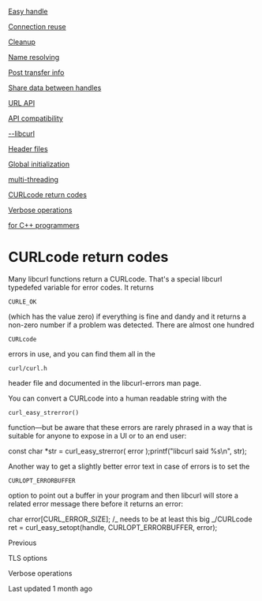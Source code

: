 <a href="easyhandle.html" class="navButton-94f2579c--pageItemWithChildrenNested-2c5d8183--navButtonClickable-161b88ca">

<span class="text-4505230f--UIH300-2063425d--textContentFamily-49a318e1--navButtonLabel-14a4968f">Easy handle</span>

</a>

<a href="connectionreuse.html" class="navButton-94f2579c--pageItemWithChildrenNested-2c5d8183--navButtonClickable-161b88ca">

<span class="text-4505230f--UIH300-2063425d--textContentFamily-49a318e1--navButtonLabel-14a4968f">Connection reuse</span>

</a>

<a href="cleanup.html" class="navButton-94f2579c--pageItemWithChildrenNested-2c5d8183--navButtonClickable-161b88ca">

<span class="text-4505230f--UIH300-2063425d--textContentFamily-49a318e1--navButtonLabel-14a4968f">Cleanup</span>

</a>

<a href="names.html" class="navButton-94f2579c--pageItemWithChildrenNested-2c5d8183--navButtonClickable-161b88ca">

<span class="text-4505230f--UIH300-2063425d--textContentFamily-49a318e1--navButtonLabel-14a4968f">Name resolving</span>

</a>

<a href="getinfo.html" class="navButton-94f2579c--pageItemWithChildrenNested-2c5d8183--navButtonClickable-161b88ca">

<span class="text-4505230f--UIH300-2063425d--textContentFamily-49a318e1--navButtonLabel-14a4968f">Post transfer info</span>

</a>

<a href="sharing.html" class="navButton-94f2579c--pageItemWithChildrenNested-2c5d8183--navButtonClickable-161b88ca">

<span class="text-4505230f--UIH300-2063425d--textContentFamily-49a318e1--navButtonLabel-14a4968f">Share data between handles</span>

</a>

<a href="url.html" class="navButton-94f2579c--pageItemWithChildrenNested-2c5d8183--navButtonClickable-161b88ca">

<span class="text-4505230f--UIH300-2063425d--textContentFamily-49a318e1--navButtonLabel-14a4968f">URL API</span>

</a>

<a href="api.html" class="navButton-94f2579c--pageItemWithChildrenNested-2c5d8183--navButtonClickable-161b88ca">

<span class="text-4505230f--UIH300-2063425d--textContentFamily-49a318e1--navButtonLabel-14a4968f">API compatibility</span>

</a>

<a href="libcurl.html" class="navButton-94f2579c--pageItemWithChildrenNested-2c5d8183--navButtonClickable-161b88ca">

<span class="text-4505230f--UIH300-2063425d--textContentFamily-49a318e1--navButtonLabel-14a4968f">--libcurl</span>

</a>

<a href="headers.html" class="navButton-94f2579c--pageItemWithChildrenNested-2c5d8183--navButtonClickable-161b88ca">

<span class="text-4505230f--UIH300-2063425d--textContentFamily-49a318e1--navButtonLabel-14a4968f">Header files</span>

</a>

<a href="globalinit.html" class="navButton-94f2579c--pageItemWithChildrenNested-2c5d8183--navButtonClickable-161b88ca">

<span class="text-4505230f--UIH300-2063425d--textContentFamily-49a318e1--navButtonLabel-14a4968f">Global initialization</span>

</a>

<a href="threading.html" class="navButton-94f2579c--pageItemWithChildrenNested-2c5d8183--navButtonClickable-161b88ca">

<span class="text-4505230f--UIH300-2063425d--textContentFamily-49a318e1--navButtonLabel-14a4968f">multi-threading</span>

</a>

<a href="curlcode.html" class="navButton-94f2579c--pageItemWithChildrenNested-2c5d8183--navButtonClickable-161b88ca--navButtonOpened-6a88552e">

<span class="text-4505230f--UIH300-2063425d--textContentFamily-49a318e1--navButtonLabel-14a4968f">CURLcode return codes</span>

</a>

<a href="verbose.html" class="navButton-94f2579c--pageItemWithChildrenNested-2c5d8183--navButtonClickable-161b88ca">

<span class="text-4505230f--UIH300-2063425d--textContentFamily-49a318e1--navButtonLabel-14a4968f">Verbose operations</span>

</a>

<a href="cplusplus.html" class="navButton-94f2579c--pageItemWithChildrenNested-2c5d8183--navButtonClickable-161b88ca">

<span class="text-4505230f--UIH300-2063425d--textContentFamily-49a318e1--navButtonLabel-14a4968f">for C++ programmers</span>

</a>

# <span class="text-4505230f--DisplayH900-bfb998fa--textContentFamily-49a318e1">CURLcode return codes</span>

<span class="text-4505230f--UIH300-2063425d--textUIFamily-5ebd8e40--text-8ee2c8b2">

</span>

<span class="text-4505230f--TextH400-3033861f--textContentFamily-49a318e1">

<span data-key="548514f9d24946b397f5cb23f5f716de">

<span data-offset-key="548514f9d24946b397f5cb23f5f716de:0">Many libcurl functions return a CURLcode. That's a special libcurl typedefed variable for error codes. It returns </span>

<span data-offset-key="548514f9d24946b397f5cb23f5f716de:1">`CURLE_OK`</span>

<span data-offset-key="548514f9d24946b397f5cb23f5f716de:2"> (which has the value zero) if everything is fine and dandy and it returns a non-zero number if a problem was detected. There are almost one hundred </span>

<span data-offset-key="548514f9d24946b397f5cb23f5f716de:3">`CURLcode`</span>

<span data-offset-key="548514f9d24946b397f5cb23f5f716de:4"> errors in use, and you can find them all in the </span>

<span data-offset-key="548514f9d24946b397f5cb23f5f716de:5">`curl/curl.h`</span>

<span data-offset-key="548514f9d24946b397f5cb23f5f716de:6"> header file and documented in the libcurl-errors man page.</span>

</span>

</span>

<span class="text-4505230f--TextH400-3033861f--textContentFamily-49a318e1">

<span data-key="7da0b9a3a23c40419d9800278b88c9b9">

<span data-offset-key="7da0b9a3a23c40419d9800278b88c9b9:0">You can convert a CURLcode into a human readable string with the </span>

<span data-offset-key="7da0b9a3a23c40419d9800278b88c9b9:1">`curl_easy_strerror()`</span>

<span data-offset-key="7da0b9a3a23c40419d9800278b88c9b9:2"> function—but be aware that these errors are rarely phrased in a way that is suitable for anyone to expose in a UI or to an end user:</span>

</span>

</span> const char \*str = curl_easy_strerror( error );printf("libcurl said %s\n", str);<span class="text-4505230f--TextH400-3033861f--textContentFamily-49a318e1">

<span data-key="47995388febb4e5abc4dc1835e0fa82f">

<span data-offset-key="47995388febb4e5abc4dc1835e0fa82f:0">Another way to get a slightly better error text in case of errors is to set the </span>

<span data-offset-key="47995388febb4e5abc4dc1835e0fa82f:1">`CURLOPT_ERRORBUFFER`</span>

<span data-offset-key="47995388febb4e5abc4dc1835e0fa82f:2"> option to point out a buffer in your program and then libcurl will store a related error message there before it returns an error:</span>

</span>

</span> char error[CURL_ERROR_SIZE]; /_ needs to be at least this big _/CURLcode ret = curl_easy_setopt(handle, CURLOPT_ERRORBUFFER, error);<a href="options/tlsoptions.html" class="reset-3c756112--card-6570f064--whiteCard-fff091a4--cardPrevious-56a5e674">

</a>

<span class="text-4505230f--TextH200-a3425406--textContentFamily-49a318e1">Previous</span>

<span class="text-4505230f--UIH400-4e41e82a--textContentFamily-49a318e1">TLS options</span>

<a href="verbose.html" class="reset-3c756112--card-6570f064--whiteCard-fff091a4--cardNext-19241c42">

</a>

<span class="text-4505230f--UIH400-4e41e82a--textContentFamily-49a318e1">Verbose operations</span>

<span class="text-4505230f--TextH200-a3425406--textContentFamily-49a318e1">Last updated 1 month ago</span>
